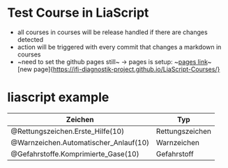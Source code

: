 <!--
author: Volker Göhler
email: volker.goehler@informatik.tu-freiberg.de
version: 0.0.8
edit: true
date: 2025-05-20
logo: https://raw.githubusercontent.com/Ifi-DiAgnostiK-Project/LiaScript-Courses/refs/heads/main/img/Logo_234px.png
comment: Test Course for the action release system
import: https://raw.githubusercontent.com/Ifi-DiAgnostiK-Project/Piktogramme/refs/heads/main/makros.md
-->
# Test Course in LiaScript

- all courses in courses will be release handled if there are changes detected
- action will be triggered with every commit that changes a markdown in courses
- ~need to set the github pages still~ -> pages is setup: ~[pages link](https://vgoehler.github.io/DiAgnostiK_LiaScript/)~ [new page]{https://ifi-diagnostik-project.github.io/LiaScript-Courses/}

# liascript example

| Zeichen | Typ|
|--- | ---|
|@Rettungszeichen.Erste_Hilfe(10) | Rettungszeichen|
|@Warnzeichen.Automatischer_Anlauf(10) | Warnzeichen|
|@Gefahrstoffe.Komprimierte_Gase(10) | Gefahrstoff|
